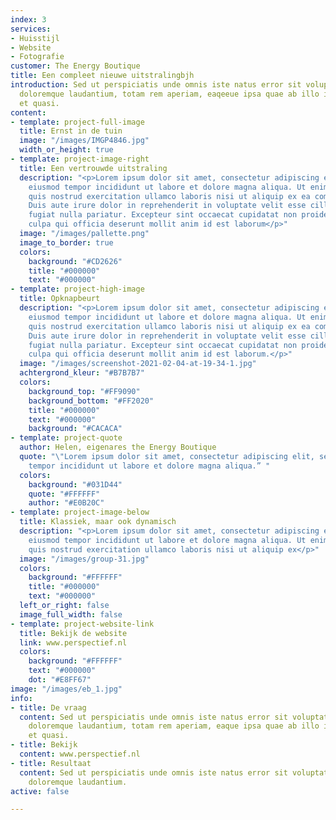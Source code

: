 ```yaml
---
index: 3
services:
- Huisstijl
- Website
- Fotografie
customer: The Energy Boutique
title: Een compleet nieuwe uitstralingbjh
introduction: Sed ut perspiciatis unde omnis iste natus error sit voluptatem accusantium
  doloremque laudantium, totam rem aperiam, eaqeeue ipsa quae ab illo inventore veritatis
  et quasi.
content:
- template: project-full-image
  title: Ernst in de tuin
  image: "/images/IMGP4846.jpg"
  width_or_height: true
- template: project-image-right
  title: Een vertrouwde uitstraling
  description: "<p>Lorem ipsum dolor sit amet, consectetur adipiscing elit, sed do
    eiusmod tempor incididunt ut labore et dolore magna aliqua. Ut enim ad minim veniam,
    quis nostrud exercitation ullamco laboris nisi ut aliquip ex ea commodo consequat.
    Duis aute irure dolor in reprehenderit in voluptate velit esse cillum dolore eu
    fugiat nulla pariatur. Excepteur sint occaecat cupidatat non proident, sunt in
    culpa qui officia deserunt mollit anim id est laborum</p>"
  image: "/images/pallette.png"
  image_to_border: true
  colors:
    background: "#CD2626"
    title: "#000000"
    text: "#000000"
- template: project-high-image
  title: Opknapbeurt
  description: "<p>Lorem ipsum dolor sit amet, consectetur adipiscing elit, sed do
    eiusmod tempor incididunt ut labore et dolore magna aliqua. Ut enim ad minim veniam,
    quis nostrud exercitation ullamco laboris nisi ut aliquip ex ea commodo consequat.
    Duis aute irure dolor in reprehenderit in voluptate velit esse cillum dolore eu
    fugiat nulla pariatur. Excepteur sint occaecat cupidatat non proident, sunt in
    culpa qui officia deserunt mollit anim id est laborum.</p>"
  image: "/images/screenshot-2021-02-04-at-19-34-1.jpg"
  achtergrond_kleur: "#B7B7B7"
  colors:
    background_top: "#FF9090"
    background_bottom: "#FF2020"
    title: "#000000"
    text: "#000000"
    background: "#CACACA"
- template: project-quote
  author: Helen, eigenares the Energy Boutique
  quote: "\"Lorem ipsum dolor sit amet, consectetur adipiscing elit, sed do eiusmod
    tempor incididunt ut labore et dolore magna aliqua.” "
  colors:
    background: "#031D44"
    quote: "#FFFFFF"
    author: "#E0B20C"
- template: project-image-below
  title: Klassiek, maar ook dynamisch
  description: "<p>Lorem ipsum dolor sit amet, consectetur adipiscing elit, sed do
    eiusmod tempor incididunt ut labore et dolore magna aliqua. Ut enim ad minim veniam,
    quis nostrud exercitation ullamco laboris nisi ut aliquip ex</p>"
  image: "/images/group-31.jpg"
  colors:
    background: "#FFFFFF"
    title: "#000000"
    text: "#000000"
  left_or_right: false
  image_full_width: false
- template: project-website-link
  title: Bekijk de website
  link: www.perspectief.nl
  colors:
    background: "#FFFFFF"
    text: "#000000"
    dot: "#E8FF67"
image: "/images/eb_1.jpg"
info:
- title: De vraag
  content: Sed ut perspiciatis unde omnis iste natus error sit voluptatem accusantium
    doloremque laudantium, totam rem aperiam, eaque ipsa quae ab illo inventore veritatis
    et quasi.
- title: Bekijk
  content: www.perspectief.nl
- title: Resultaat
  content: Sed ut perspiciatis unde omnis iste natus error sit voluptatem accusantium
    doloremque laudantium.
active: false

---
```

